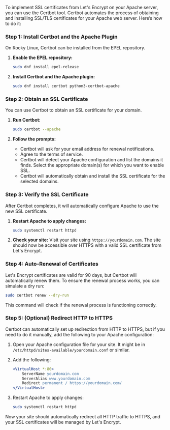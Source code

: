 To implement SSL certificates from Let's Encrypt on your Apache server, you can use the Certbot tool. Certbot automates the process of obtaining and installing SSL/TLS certificates for your Apache web server. Here’s how to do it:

### Step 1: Install Certbot and the Apache Plugin
On Rocky Linux, Certbot can be installed from the EPEL repository.

1. **Enable the EPEL repository:**
   ```bash
   sudo dnf install epel-release
   ```

2. **Install Certbot and the Apache plugin:**
   ```bash
   sudo dnf install certbot python3-certbot-apache
   ```

### Step 2: Obtain an SSL Certificate
You can use Certbot to obtain an SSL certificate for your domain.

1. **Run Certbot:**
   ```bash
   sudo certbot --apache
   ```

2. **Follow the prompts:**
   - Certbot will ask for your email address for renewal notifications.
   - Agree to the terms of service.
   - Certbot will detect your Apache configuration and list the domains it finds. Select the appropriate domain(s) for which you want to enable SSL.
   - Certbot will automatically obtain and install the SSL certificate for the selected domains.

### Step 3: Verify the SSL Certificate
After Certbot completes, it will automatically configure Apache to use the new SSL certificate. 

1. **Restart Apache to apply changes:**
   ```bash
   sudo systemctl restart httpd
   ```

2. **Check your site:**
   Visit your site using `https://yourdomain.com`. The site should now be accessible over HTTPS with a valid SSL certificate from Let's Encrypt.

### Step 4: Auto-Renewal of Certificates
Let's Encrypt certificates are valid for 90 days, but Certbot will automatically renew them. To ensure the renewal process works, you can simulate a dry run:

```bash
sudo certbot renew --dry-run
```

This command will check if the renewal process is functioning correctly.

### Step 5: (Optional) Redirect HTTP to HTTPS
Certbot can automatically set up redirection from HTTP to HTTPS, but if you need to do it manually, add the following to your Apache configuration:

1. Open your Apache configuration file for your site. It might be in `/etc/httpd/sites-available/yourdomain.conf` or similar.
2. Add the following:

   ```apache
   <VirtualHost *:80>
       ServerName yourdomain.com
       ServerAlias www.yourdomain.com
       Redirect permanent / https://yourdomain.com/
   </VirtualHost>
   ```

3. Restart Apache to apply changes:
   ```bash
   sudo systemctl restart httpd
   ```

Now your site should automatically redirect all HTTP traffic to HTTPS, and your SSL certificates will be managed by Let's Encrypt.
